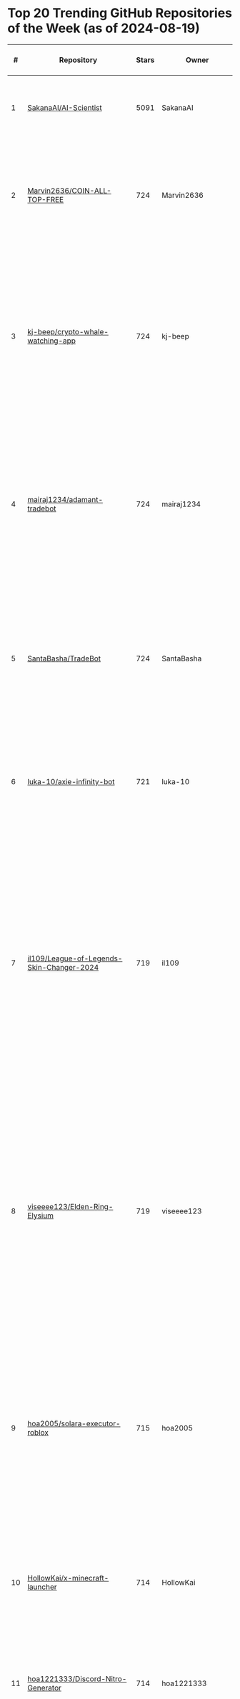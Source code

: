 # Top 20 Trending GitHub Repositories of the Week (as of 2024-08-19)

| # | Repository | Stars | Owner | Avatar | Description | Topics | URL | Created At | Updated At | Pushed At | Git URL | SSH URL | Clone URL | SVN URL | Homepage | Size | Language | Forks Count | Open Issues Count | Default Branch | License |
|---|------------|-------|-------|--------|-------------|--------|-----|------------|------------|-----------|---------|---------|-----------|---------|----------|------|----------|--------------|-------------------|----------------|---------|
| 1 | [SakanaAI/AI-Scientist](https://github.com/SakanaAI/AI-Scientist) | 5091 | SakanaAI | ![SakanaAI's avatar](https://avatars.githubusercontent.com/u/140988036?v=4) | The AI Scientist: Towards Fully Automated Open-Ended Scientific Discovery 🧑‍🔬 | No topics | [https://github.com/SakanaAI/AI-Scientist](https://github.com/SakanaAI/AI-Scientist) | 2024-08-12T09:32:55Z | 2024-08-19T04:12:38Z | 2024-08-18T07:43:00Z | git://github.com/SakanaAI/AI-Scientist.git | git@github.com:SakanaAI/AI-Scientist.git | https://github.com/SakanaAI/AI-Scientist.git | https://github.com/SakanaAI/AI-Scientist | No homepage | 63026 | Jupyter Notebook | 584 | 11 | main | Apache License 2.0 |
| 2 | [Marvin2636/COIN-ALL-TOP-FREE](https://github.com/Marvin2636/COIN-ALL-TOP-FREE) | 724 | Marvin2636 | ![Marvin2636's avatar](https://avatars.githubusercontent.com/u/77931376?v=4) | No description | bitcoin, blockchain, cli, coin, coingecko, coinmarketcap, command-line, console, cryptocurrency, digital-currency, ethereum, go, golang, holdings, homebrew, linux, macos, monitoring, portfolio, terminal | [https://github.com/Marvin2636/COIN-ALL-TOP-FREE](https://github.com/Marvin2636/COIN-ALL-TOP-FREE) | 2024-08-17T19:06:24Z | 2024-08-19T00:44:32Z | 2024-08-17T19:09:56Z | git://github.com/Marvin2636/COIN-ALL-TOP-FREE.git | git@github.com:Marvin2636/COIN-ALL-TOP-FREE.git | https://github.com/Marvin2636/COIN-ALL-TOP-FREE.git | https://github.com/Marvin2636/COIN-ALL-TOP-FREE | No homepage | 2 | No language specified | 0 | 0 | main | No license |
| 3 | [kj-beep/crypto-whale-watching-app](https://github.com/kj-beep/crypto-whale-watching-app) | 724 | kj-beep | ![kj-beep's avatar](https://avatars.githubusercontent.com/u/173138154?v=4) | Python Dash app that tracks whale activity in cryptocurrency markets. | bitcoin, bitcoin-api, bitcoin-price, cryptocurrency, cryptocurrency-exchanges, cryptocurrency-price-ticker, cryptocurrency-prices, dash, ethereum, ethereum-blockchain, ethereum-price, gdax, gdax-api, gdax-python, litecoin, litecoin-price, plotly, plotly-dash, python, python3 | [https://github.com/kj-beep/crypto-whale-watching-app](https://github.com/kj-beep/crypto-whale-watching-app) | 2024-08-17T19:22:47Z | 2024-08-19T00:44:33Z | 2024-08-17T19:30:03Z | git://github.com/kj-beep/crypto-whale-watching-app.git | git@github.com:kj-beep/crypto-whale-watching-app.git | https://github.com/kj-beep/crypto-whale-watching-app.git | https://github.com/kj-beep/crypto-whale-watching-app | No homepage | 2 | No language specified | 0 | 0 | main | No license |
| 4 | [mairaj1234/adamant-tradebot](https://github.com/mairaj1234/adamant-tradebot) | 724 | mairaj1234 | ![mairaj1234's avatar](https://avatars.githubusercontent.com/u/154809492?v=4) | Free self-hosted market-making software for cryptocurrency projects and exchanges. Makes trade volume, maintains spread and liquidity/depth, set price range, and builds live-like dynamic order book. | adamant, adm, azbit, bitcoin, blockchain, crypto, crypto-exchanges, cryptocurrency, exchange, liquidity, market-making, order-book, p2pb2b, price-watching, spread, trade, trade-volume, trades, trading, trading-bot | [https://github.com/mairaj1234/adamant-tradebot](https://github.com/mairaj1234/adamant-tradebot) | 2024-08-17T19:37:17Z | 2024-08-19T00:44:33Z | 2024-08-17T19:39:43Z | git://github.com/mairaj1234/adamant-tradebot.git | git@github.com:mairaj1234/adamant-tradebot.git | https://github.com/mairaj1234/adamant-tradebot.git | https://github.com/mairaj1234/adamant-tradebot | No homepage | 3 | No language specified | 0 | 0 | main | No license |
| 5 | [SantaBasha/TradeBot](https://github.com/SantaBasha/TradeBot) | 724 | SantaBasha | ![SantaBasha's avatar](https://avatars.githubusercontent.com/u/175543061?v=4) | Crypto trading bot using Binance API (Java) | backtesting, backtesting-trading-strategies, binance-api, bot, crypto-trading-bot, cryptocurrency, macd, market, market-data, profitability, rsi, signals, technical-analysis, technical-indicators, tradebot, trading, trading-bot, trading-strategies | [https://github.com/SantaBasha/TradeBot](https://github.com/SantaBasha/TradeBot) | 2024-08-17T19:49:04Z | 2024-08-19T00:44:35Z | 2024-08-17T19:52:36Z | git://github.com/SantaBasha/TradeBot.git | git@github.com:SantaBasha/TradeBot.git | https://github.com/SantaBasha/TradeBot.git | https://github.com/SantaBasha/TradeBot | No homepage | 3 | No language specified | 1 | 0 | main | No license |
| 6 | [luka-10/axie-infinity-bot](https://github.com/luka-10/axie-infinity-bot) | 721 | luka-10 | ![luka-10's avatar](https://avatars.githubusercontent.com/u/168042745?v=4) | No description | axie-infinity, axie-infinity-auto-bot, axie-infinity-bot, axie-infinity-bot-2024, axie-infinity-bot-auto, axie-infinity-bot-free, axie-infinity-free-bot, axie-infinity-free-bot-2024 | [https://github.com/luka-10/axie-infinity-bot](https://github.com/luka-10/axie-infinity-bot) | 2024-08-17T19:59:26Z | 2024-08-19T00:44:36Z | 2024-08-17T20:03:51Z | git://github.com/luka-10/axie-infinity-bot.git | git@github.com:luka-10/axie-infinity-bot.git | https://github.com/luka-10/axie-infinity-bot.git | https://github.com/luka-10/axie-infinity-bot | No homepage | 3 | No language specified | 0 | 0 | main | No license |
| 7 | [il109/League-of-Legends-Skin-Changer-2024](https://github.com/il109/League-of-Legends-Skin-Changer-2024) | 719 | il109 | ![il109's avatar](https://avatars.githubusercontent.com/u/168684052?v=4) | League of Legends Skin Changer 2024 | league-of-legends, league-of-legends-api, league-of-legends-bot, league-of-legends-champions, league-of-legends-data-dragon, league-of-legends-python, league-of-legends-script, league-of-legends-skin, league-of-legends-skin-swapper-2024, league-of-legends-skinchanger-2024, lol, lol-api, lol-auto, lol-private, lol-skin, lol-skin-mod, lol-skin-swapper-2024, lol-skins-viewer, lolcode, r3nzskin | [https://github.com/il109/League-of-Legends-Skin-Changer-2024](https://github.com/il109/League-of-Legends-Skin-Changer-2024) | 2024-08-17T20:30:43Z | 2024-08-19T00:44:37Z | 2024-08-17T20:34:09Z | git://github.com/il109/League-of-Legends-Skin-Changer-2024.git | git@github.com:il109/League-of-Legends-Skin-Changer-2024.git | https://github.com/il109/League-of-Legends-Skin-Changer-2024.git | https://github.com/il109/League-of-Legends-Skin-Changer-2024 | No homepage | 3 | No language specified | 0 | 0 | main | No license |
| 8 | [viseeee123/Elden-Ring-Elysium](https://github.com/viseeee123/Elden-Ring-Elysium) | 719 | viseeee123 | ![viseeee123's avatar](https://avatars.githubusercontent.com/u/150310852?v=4) | No description | elden-ring, elden-ring-auto-aim, elden-ring-autobot, elden-ring-bot, elden-ring-bot-2024, elden-ring-cheat, elden-ring-cheat-2024, elden-ring-cheat-download, elden-ring-cheats, elden-ring-esp, elden-ring-god, elden-ring-god-mode, elden-ring-hack, elden-ring-hack-2024, elden-ring-hack-download, elden-ring-hack-free, elden-ring-radar, elden-ring-savechanger, elden-ring-trainer, elden-ring-wallhack | [https://github.com/viseeee123/Elden-Ring-Elysium](https://github.com/viseeee123/Elden-Ring-Elysium) | 2024-08-17T20:10:17Z | 2024-08-19T00:44:37Z | 2024-08-17T20:11:23Z | git://github.com/viseeee123/Elden-Ring-Elysium.git | git@github.com:viseeee123/Elden-Ring-Elysium.git | https://github.com/viseeee123/Elden-Ring-Elysium.git | https://github.com/viseeee123/Elden-Ring-Elysium | No homepage | 2 | No language specified | 0 | 0 | main | No license |
| 9 | [hoa2005/solara-executor-roblox](https://github.com/hoa2005/solara-executor-roblox) | 715 | hoa2005 | ![hoa2005's avatar](https://avatars.githubusercontent.com/u/170703950?v=4) | Discover the power of Solara, the premier Roblox script executor, designed to elevate your gaming experience. Whether you're a seasoned scripter or a newcomer, Solara offers a robust, user-friendly platform for executing Roblox scripts with ease. | roblox, roblox-script, roblox-scripts, roblox-solara, roblox-solara-download, roblox-solara-free, roblox-solara-key, roblox-solarav2, solara, solara-crash, solara-discord, solara-download, solara-executor-discord, solara-executor-roblox, solara-exploit, solara-external-download, solara-key, solara-roblox, solara-update, solara-v2-download | [https://github.com/hoa2005/solara-executor-roblox](https://github.com/hoa2005/solara-executor-roblox) | 2024-08-18T13:03:37Z | 2024-08-19T00:44:39Z | 2024-08-18T13:05:39Z | git://github.com/hoa2005/solara-executor-roblox.git | git@github.com:hoa2005/solara-executor-roblox.git | https://github.com/hoa2005/solara-executor-roblox.git | https://github.com/hoa2005/solara-executor-roblox | No homepage | 3 | No language specified | 0 | 0 | main | No license |
| 10 | [HollowKai/x-minecraft-launcher](https://github.com/HollowKai/x-minecraft-launcher) | 714 | HollowKai | ![HollowKai's avatar](https://avatars.githubusercontent.com/u/134087222?v=4) | No description | curseforge, custom-minecraft-launcher, electron, electron-vue, fabricmc, minecraft, minecraft-launcher, minecraftforge, modrinth, nodejs, quiltmc, typescript, vite | [https://github.com/HollowKai/x-minecraft-launcher](https://github.com/HollowKai/x-minecraft-launcher) | 2024-08-18T13:53:38Z | 2024-08-19T00:44:41Z | 2024-08-18T13:56:03Z | git://github.com/HollowKai/x-minecraft-launcher.git | git@github.com:HollowKai/x-minecraft-launcher.git | https://github.com/HollowKai/x-minecraft-launcher.git | https://github.com/HollowKai/x-minecraft-launcher | No homepage | 3 | No language specified | 0 | 0 | main | No license |
| 11 | [hoa1221333/Discord-Nitro-Generator](https://github.com/hoa1221333/Discord-Nitro-Generator) | 714 | hoa1221333 | ![hoa1221333's avatar](https://avatars.githubusercontent.com/u/129403308?v=4) | No description | discord-generator, discord-token, discord-tool, free-nitro, free-nitro-discord, free-nitro-generator, nitro-checker, nitro-gen, nitro-generator, nitro-generator-discord | [https://github.com/hoa1221333/Discord-Nitro-Generator](https://github.com/hoa1221333/Discord-Nitro-Generator) | 2024-08-18T13:14:16Z | 2024-08-19T00:44:40Z | 2024-08-18T13:15:37Z | git://github.com/hoa1221333/Discord-Nitro-Generator.git | git@github.com:hoa1221333/Discord-Nitro-Generator.git | https://github.com/hoa1221333/Discord-Nitro-Generator.git | https://github.com/hoa1221333/Discord-Nitro-Generator | No homepage | 2 | No language specified | 0 | 0 | main | No license |
| 12 | [Huub2010/FT-sovtware](https://github.com/Huub2010/FT-sovtware) | 713 | Huub2010 | ![Huub2010's avatar](https://avatars.githubusercontent.com/u/172931538?v=4) | No description | autofire, esp-hack, fortnite, fortnite-auto-fire, fortnite-autofire-github, fortnite-autoshoot, fortnite-menu-github, fortnite-softaim-github, free-autofire-fortnite, free-fortnite-aimbot, free-fortnite-auto-fire, free-fortnite-autofire, free-fortnite-menu, free-fortnite-softaim, free-fortnite-software, free-software-fortnite, hack-fortnite, macro-fortnite, vanta-fortnite, vanta-hack | [https://github.com/Huub2010/FT-sovtware](https://github.com/Huub2010/FT-sovtware) | 2024-08-18T14:03:53Z | 2024-08-19T00:44:42Z | 2024-08-18T14:05:57Z | git://github.com/Huub2010/FT-sovtware.git | git@github.com:Huub2010/FT-sovtware.git | https://github.com/Huub2010/FT-sovtware.git | https://github.com/Huub2010/FT-sovtware | No homepage | 2 | No language specified | 0 | 0 | main | No license |
| 13 | [bhavijain25/time-farm-autoclicker](https://github.com/bhavijain25/time-farm-autoclicker) | 713 | bhavijain25 | ![bhavijain25's avatar](https://avatars.githubusercontent.com/u/172347158?v=4) | No description | clicker-time-farm, clicker-time-farm-free, time-farm-2024, time-farm-auto-farm, time-farm-autobot, time-farm-bot, time-farm-clicker, time-farm-clicker-free, time-farm-farming-bot, time-farm-farming-bot-free, time-farm-scripts, time-farm-telegram, time-farm-telegram-bot | [https://github.com/bhavijain25/time-farm-autoclicker](https://github.com/bhavijain25/time-farm-autoclicker) | 2024-08-18T14:37:33Z | 2024-08-19T00:44:43Z | 2024-08-18T14:38:46Z | git://github.com/bhavijain25/time-farm-autoclicker.git | git@github.com:bhavijain25/time-farm-autoclicker.git | https://github.com/bhavijain25/time-farm-autoclicker.git | https://github.com/bhavijain25/time-farm-autoclicker | No homepage | 3 | No language specified | 0 | 0 | main | No license |
| 14 | [IcyIcyIcy/PlxelTap-AUT0CIicker](https://github.com/IcyIcyIcy/PlxelTap-AUT0CIicker) | 711 | IcyIcyIcy | ![IcyIcyIcy's avatar](https://avatars.githubusercontent.com/u/89612655?v=4) | No description | pixeltap, pixeltap-auto, pixeltap-auto-bot, pixeltap-auto-fight, pixeltap-autobot, pixeltap-autofarm, pixeltap-autofight, pixeltap-bot, pixeltap-by-pixelverse, pixeltap-clicker, pixeltap-clicker-bot, pixeltap-download, pixeltap-free-bot, pixeltap-pc-version, pixeltapbot, pixeltaptelegram, pixeltaptelegrambot | [https://github.com/IcyIcyIcy/PlxelTap-AUT0CIicker](https://github.com/IcyIcyIcy/PlxelTap-AUT0CIicker) | 2024-08-18T15:18:42Z | 2024-08-19T00:44:43Z | 2024-08-18T15:20:15Z | git://github.com/IcyIcyIcy/PlxelTap-AUT0CIicker.git | git@github.com:IcyIcyIcy/PlxelTap-AUT0CIicker.git | https://github.com/IcyIcyIcy/PlxelTap-AUT0CIicker.git | https://github.com/IcyIcyIcy/PlxelTap-AUT0CIicker | No homepage | 2 | No language specified | 0 | 0 | main | No license |
| 15 | [JayP00/LovelyLegends-clicker](https://github.com/JayP00/LovelyLegends-clicker) | 711 | JayP00 | ![JayP00's avatar](https://avatars.githubusercontent.com/u/111200281?v=4) | No description | lovelylegends, lovelylegends-auto-clicker, lovelylegends-auto-farm, lovelylegends-auto-tap, lovelylegends-autoclicker, lovelylegends-autofarm, lovelylegends-autotap, lovelylegends-clicker, lovelylegends-farm-bot, lovelylegends-free-bot | [https://github.com/JayP00/LovelyLegends-clicker](https://github.com/JayP00/LovelyLegends-clicker) | 2024-08-18T16:06:43Z | 2024-08-19T00:44:51Z | 2024-08-18T16:07:56Z | git://github.com/JayP00/LovelyLegends-clicker.git | git@github.com:JayP00/LovelyLegends-clicker.git | https://github.com/JayP00/LovelyLegends-clicker.git | https://github.com/JayP00/LovelyLegends-clicker | No homepage | 2 | No language specified | 0 | 0 | main | No license |
| 16 | [Fujxz/gemzcoin-clicker](https://github.com/Fujxz/gemzcoin-clicker) | 711 | Fujxz | ![Fujxz's avatar](https://avatars.githubusercontent.com/u/164082157?v=4) | No description | gemzcoin, gemzcoin-auto-clicker, gemzcoin-auto-farm, gemzcoin-auto-tap, gemzcoin-autoclicker, gemzcoin-autofarm, gemzcoin-bot, gemzcoin-bot-clicker, gemzcoin-clicker, gemzcoin-farm-bot, gemzcoin-telegram | [https://github.com/Fujxz/gemzcoin-clicker](https://github.com/Fujxz/gemzcoin-clicker) | 2024-08-18T16:17:24Z | 2024-08-19T00:45:00Z | 2024-08-18T16:18:26Z | git://github.com/Fujxz/gemzcoin-clicker.git | git@github.com:Fujxz/gemzcoin-clicker.git | https://github.com/Fujxz/gemzcoin-clicker.git | https://github.com/Fujxz/gemzcoin-clicker | No homepage | 2 | No language specified | 0 | 0 | main | No license |
| 17 | [imashishchandra777/gamee-clicker](https://github.com/imashishchandra777/gamee-clicker) | 711 | imashishchandra777 | ![imashishchandra777's avatar](https://avatars.githubusercontent.com/u/144109822?v=4) | No description | autobot-gamee, autoclicker-gamee, autofarm-gamee, clicker, gamee, gamee-auto-bot, gamee-auto-farm, gamee-auto-farm-2024, gamee-auto-tap, gamee-autoclicker, gamee-autofarm, gamee-autofarm-bot, gamee-bot, gamee-bot-auto, gamee-bot-farm, gamee-clicker, gamee-farm-bot | [https://github.com/imashishchandra777/gamee-clicker](https://github.com/imashishchandra777/gamee-clicker) | 2024-08-18T15:39:44Z | 2024-08-19T00:44:44Z | 2024-08-18T15:40:55Z | git://github.com/imashishchandra777/gamee-clicker.git | git@github.com:imashishchandra777/gamee-clicker.git | https://github.com/imashishchandra777/gamee-clicker.git | https://github.com/imashishchandra777/gamee-clicker | No homepage | 2 | No language specified | 0 | 0 | main | No license |
| 18 | [IvanReisJr/catsgang-clicker](https://github.com/IvanReisJr/catsgang-clicker) | 711 | IvanReisJr | ![IvanReisJr's avatar](https://avatars.githubusercontent.com/u/34550116?v=4) | No description | catsgang, catsgang-auto-bot, catsgang-auto-clicker, catsgang-auto-farm, catsgang-auto-tap, catsgang-autoclicker, catsgang-autofarm, catsgang-bot, catsgang-bot-clicker, catsgang-clicker, catsgang-farm-bot, catsgang-free-bot | [https://github.com/IvanReisJr/catsgang-clicker](https://github.com/IvanReisJr/catsgang-clicker) | 2024-08-18T15:55:27Z | 2024-08-19T00:44:46Z | 2024-08-18T15:58:02Z | git://github.com/IvanReisJr/catsgang-clicker.git | git@github.com:IvanReisJr/catsgang-clicker.git | https://github.com/IvanReisJr/catsgang-clicker.git | https://github.com/IvanReisJr/catsgang-clicker | No homepage | 2 | No language specified | 0 | 0 | main | No license |
| 19 | [jakir01845/tomarket-clicker](https://github.com/jakir01845/tomarket-clicker) | 711 | jakir01845 | ![jakir01845's avatar](https://avatars.githubusercontent.com/u/157733162?v=4) | No description | tomarket, tomarket-airdrop, tomarket-auto, tomarket-auto-2024, tomarket-auto-claimer, tomarket-auto-clicker, tomarket-auto-farm, tomarket-autoclicker, tomarket-claim-bot, tomarket-claim-bot-telegram, tomarket-claimber-tool, tomarket-claimer, tomarket-claimer-2024, tomarket-clicker | [https://github.com/jakir01845/tomarket-clicker](https://github.com/jakir01845/tomarket-clicker) | 2024-08-18T16:03:17Z | 2024-08-19T00:44:46Z | 2024-08-18T16:04:12Z | git://github.com/jakir01845/tomarket-clicker.git | git@github.com:jakir01845/tomarket-clicker.git | https://github.com/jakir01845/tomarket-clicker.git | https://github.com/jakir01845/tomarket-clicker | No homepage | 2 | No language specified | 0 | 0 | main | No license |
| 20 | [Titijy2/KuroroRanch-clicker](https://github.com/Titijy2/KuroroRanch-clicker) | 711 | Titijy2 | ![Titijy2's avatar](https://avatars.githubusercontent.com/u/166140542?v=4) | No description | kurororanch, kurororanch-auto, kurororanch-auto-clicker, kurororanch-auto-farm, kurororanch-autoclicker, kurororanch-autofarm, kurororanch-bot-clicker, kurororanch-clicker, kurororanch-clicker-bot, kurororanch-farm-bot, kurororanch-free-bot | [https://github.com/Titijy2/KuroroRanch-clicker](https://github.com/Titijy2/KuroroRanch-clicker) | 2024-08-18T16:11:36Z | 2024-08-19T00:44:59Z | 2024-08-18T16:12:17Z | git://github.com/Titijy2/KuroroRanch-clicker.git | git@github.com:Titijy2/KuroroRanch-clicker.git | https://github.com/Titijy2/KuroroRanch-clicker.git | https://github.com/Titijy2/KuroroRanch-clicker | No homepage | 2 | No language specified | 0 | 0 | main | No license |